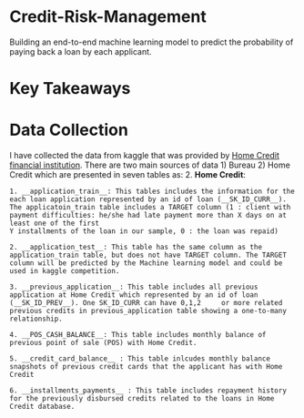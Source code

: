 # Credit-Risk-Management
Building an end-to-end machine learning model to predict the probability of paying back a loan by each applicant.

# Key Takeaways

# Data Collection
I have collected the data from kaggle that was provided by [Home Credit financial institution]( https://www.kaggle.com/c/home-credit-default-risk/data).
There are two main sources of data 1) Bureau 2) Home Credit which are presented in seven tables as:
2. __Home Credit__:

    1. __application_train__: This tables includes the information for the each loan application represented by an id of loan (__SK_ID_CURR__).
    The applicatoin_train table includes a TARGET column (1 : client with payment difficulties: he/she had late payment more than X days on at least one of the first 
    Y installments of the loan in our sample, 0 : the loan was repaid) 
    
    2. __application_test__: This table has the same column as the application_train table, but does not have TARGET column. The TARGET column will be predicted by the Machine learning model and could be used in kaggle competition.

    3. __previous_application__: This table includes all previous application at Home Credit which represented by an id of loan (__SK_ID_PREV__). One SK_ID_CURR can have 0,1,2     or more related previous credits in previous_application table showing a one-to-many relationship.
    
    4. __POS_CASH_BALANCE__: This table includes monthly balance of previous point of sale (POS) with Home Credit.
    
    5. __credit_card_balance__ : This table inlcudes monthly balance snapshots of previous credit cards that the applicant has with Home Credit
    
    6. __installments_payments__ : This table includes repayment history for the previously disbursed credits related to the loans in Home Credit database.



